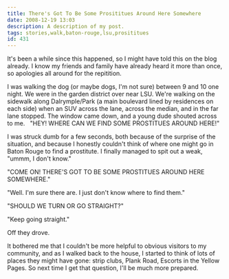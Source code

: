 ```yaml
---
title: There's Got To Be Some Prosititues Around Here Somewhere
date: 2008-12-19 13:03
description: A description of my post.
tags: stories,walk,baton-rouge,lsu,prosititues
id: 431
---
```

It's been a while since this happened, so I might have told this on the blog already.  I know my friends and family have already heard it more than once, so apologies all around for the repitition.

I was walking the dog (or maybe dogs, I'm not sure) between 9 and 10 one night.  We were in the garden district over near LSU.  We're walking on the sidewalk along Dalrymple/Park (a main boulevard lined by residences on each side) when an SUV across the lane, across the median, and in the far lane stopped.  The window came down, and a young dude shouted across to me.
<span class="spanEndPreview">&nbsp;</span>
"HEY!  WHERE CAN WE FIND SOME PROSTITUES AROUND HERE!"

I was struck dumb for a few seconds, both because of the surprise of the situation, and because I honestly couldn't think of where one might go in Baton Rouge to find a prostitute.  I finally managed to spit out a weak, "ummm, I don't know."

"COME ON!  THERE'S GOT TO BE SOME PROSTITUES AROUND HERE SOMEWHERE."

"Well.  I'm sure there are.  I just don't know where to find them."

"SHOULD WE TURN OR GO STRAIGHT?"

"Keep going straight."

Off they drove.

It bothered me that I couldn't be more helpful to obvious visitors to my community, and as I walked back to the house, I started to think of lots of places they might have gone:  strip clubs, Plank Road, Escorts in the Yellow Pages.  So next time I get that question, I'll be much more prepared.
